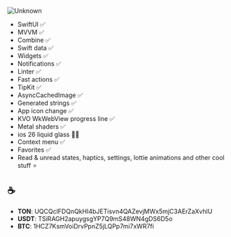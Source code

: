 ![Unknown](https://github.com/user-attachments/assets/a2941bfc-5df3-4de4-9b5f-509a89025c50)

- SwiftUI ✅
- MVVM ✅
- Combine ✅
- Swift data ✅
- Widgets ✅
- Notifications ✅
- Linter ✅
- Fast actions ✅
- TipKit ✅
- AsyncCachedImage ✅
- Generated strings ✅
- App icon change ✅
- KVO WkWebView progress line ✅
- Metal shaders ✅
- ios 26 liquid glass 🫠✅
- Context menu ✅
- Favorites ✅
- Read & unread states, haptics, settings, lottie animations and other cool stuff ⭐️

## ☕️
- **TON**: UQCQclFDQnQkHI4bJETisvn4QAZevjMWx5mjC3AErZaXvhlU
- **USDT**: TSiRAGH2apuygsgYP7Q9mS48WN4gDS6D5o
- **BTC**: 1HCZ7KsmVoiDrvPpnZ5jLQPp7mi7xWR7fi
